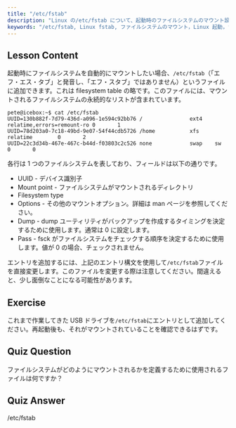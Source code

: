 ```yaml
---
title: "/etc/fstab"
description: "Linux の/etc/fstab について、起動時のファイルシステムのマウント設定方法、デバイスエントリの管理方法を学びます。初心者向けの fstab ガイドです！"
keywords: "/etc/fstab, Linux fstab, ファイルシステムのマウント，Linux 起動，fstab チュートリアル，初心者，ガイド"
---
```


## Lesson Content

起動時にファイルシステムを自動的にマウントしたい場合、`/etc/fstab`（「エフ・エス・タブ」と発音し、「エフ・スタブ」ではありません）というファイルに追加できます。これは filesystem table の略です。このファイルには、マウントされるファイルシステムの永続的なリストが含まれています。

```plaintext
pete@icebox:~$ cat /etc/fstab
UUID=130b882f-7d79-436d-a096-1e594c92bb76 /               ext4    relatime,errors=remount-ro 0       1
UUID=78d203a0-7c18-49bd-9e07-54f44cdb5726 /home           xfs     relatime        0       2
UUID=22c3d34b-467e-467c-b44d-f03803c2c526 none            swap    sw              0       0
```

各行は 1 つのファイルシステムを表しており、フィールドは以下の通りです。

- UUID - デバイス識別子
- Mount point - ファイルシステムがマウントされるディレクトリ
- Filesystem type
- Options - その他のマウントオプション。詳細は man ページを参照してください。
- Dump - dump ユーティリティがバックアップを作成するタイミングを決定するために使用します。通常は 0 に設定します。
- Pass - fsck がファイルシステムをチェックする順序を決定するために使用します。値が 0 の場合、チェックされません。

エントリを追加するには、上記のエントリ構文を使用して`/etc/fstab`ファイルを直接変更します。このファイルを変更する際は注意してください。間違えると、少し面倒なことになる可能性があります。

## Exercise

これまで作業してきた USB ドライブを`/etc/fstab`にエントリとして追加してください。再起動後も、それがマウントされていることを確認できるはずです。

## Quiz Question

ファイルシステムがどのようにマウントされるかを定義するために使用されるファイルは何ですか？

## Quiz Answer

/etc/fstab
